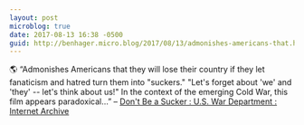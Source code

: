 ```yaml
---
layout: post
microblog: true
date: 2017-08-13 16:38 -0500
guid: http://benhager.micro.blog/2017/08/13/admonishes-americans-that.html
---
```

🌎 “Admonishes Americans that they will lose their country if they let fanaticism and hatred turn them into "suckers." "Let's forget about 'we' and 'they' -- let's think about us!" In the context of the emerging Cold War, this film appears paradoxical…” – [Don't Be a Sucker : U.S. War Department : Internet Archive](https://archive.org/details/DontBeaS1947)

